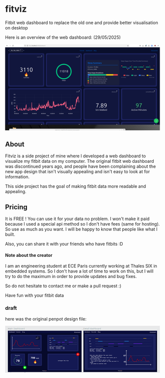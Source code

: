 # fitviz
Fitbit web dashboard to replace the old one and provide better visualisation on desktop

Here is an overview of the web dashboard: (29/05/2025)

![fitviz.png](./images/fitviz.png)

## About

Fitviz is a side project of mine where I developed a web dashboard to visualize my fitbit data on my computer. The original fitbit web dashboard was discontinued years ago, and people have been complaining about the new app design that isn't visually appealing and isn't easy to look at for information.

This side project has the goal of making fitbit data more readable and appealing.

## Pricing

It is FREE ! You can use it for your data no problem. I won't make it paid because I used a special api method so I don't have fees (same for hosting). So use as much as you want. I will be happy to know that people like what I built.

Also, you can share it with your friends who have fitbits :D

#### Note about the creator

I am an engineering student at ECE Paris currently working at Thales SIX in embedded systems. So I don't have a lot of time to work on this, but I will try to do the maximum in order to provide updates and bug fixes.

So do not hesitate to contact me or make a pull request :)

Have fun with your fitbit data





### draft 

here was the original penpot design file:

![draft2.png](images/draft2.png)

